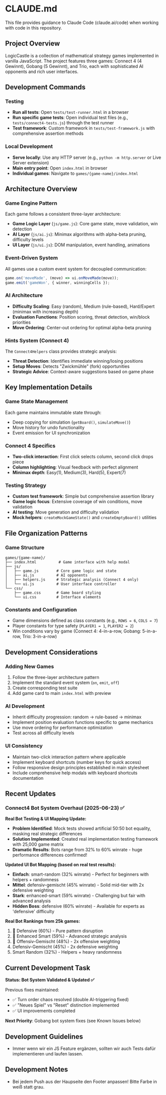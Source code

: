 # CLAUDE.md

This file provides guidance to Claude Code (claude.ai/code) when working with code in this repository.

## Project Overview

LogicCastle is a collection of mathematical strategy games implemented in vanilla JavaScript. The project features three games: Connect 4 (4 Gewinnt), Gobang (5 Gewinnt), and Trio, each with sophisticated AI opponents and rich user interfaces.

## Development Commands

### Testing
- **Run all tests**: Open `tests/test-runner.html` in a browser
- **Run specific game tests**: Open individual test files (e.g., `tests/connect4-tests.js`) through the test runner
- **Test framework**: Custom framework in `tests/test-framework.js` with comprehensive assertion methods

### Local Development
- **Serve locally**: Use any HTTP server (e.g., `python -m http.server` or Live Server extension)
- **Main entry point**: Open `index.html` in browser
- **Individual games**: Navigate to `games/{game-name}/index.html`

## Architecture Overview

### Game Engine Pattern
Each game follows a consistent three-layer architecture:
- **Game Logic Layer** (`js/game.js`): Core game state, move validation, win detection
- **AI Layer** (`js/ai.js`): Minimax algorithms with alpha-beta pruning, difficulty levels
- **UI Layer** (`js/ui.js`): DOM manipulation, event handling, animations

### Event-Driven System
All games use a custom event system for decoupled communication:
```javascript
game.on('moveMade', (move) => ui.onMoveMade(move));
game.emit('gameWon', { winner, winningCells });
```

### AI Architecture
- **Difficulty Scaling**: Easy (random), Medium (rule-based), Hard/Expert (minimax with increasing depth)
- **Evaluation Functions**: Position scoring, threat detection, win/block priorities
- **Move Ordering**: Center-out ordering for optimal alpha-beta pruning

### Hints System (Connect 4)
The `Connect4Helpers` class provides strategic analysis:
- **Threat Detection**: Identifies immediate winning/losing positions
- **Setup Moves**: Detects "Zwickmühle" (fork) opportunities
- **Strategic Advice**: Context-aware suggestions based on game phase

## Key Implementation Details

### Game State Management
Each game maintains immutable state through:
- Deep copying for simulation (`getBoard()`, `simulateMove()`)
- Move history for undo functionality
- Event emission for UI synchronization

### Connect 4 Specifics
- **Two-click interaction**: First click selects column, second click drops piece
- **Column highlighting**: Visual feedback with perfect alignment
- **Minimax depth**: Easy(1), Medium(3), Hard(5), Expert(7)

### Testing Strategy
- **Custom test framework**: Simple but comprehensive assertion library
- **Game logic focus**: Extensive coverage of win conditions, move validation
- **AI testing**: Move generation and difficulty validation
- **Mock helpers**: `createMockGameState()` and `createEmptyBoard()` utilities

## File Organization Patterns

### Game Structure
```
games/{game-name}/
├── index.html          # Game interface with help modal
├── js/
│   ├── game.js        # Core game logic and state
│   ├── ai.js          # AI opponents
│   ├── helpers.js     # Strategic analysis (Connect 4 only)
│   └── ui.js          # User interface controller
└── css/
    ├── game.css       # Game board styling
    └── ui.css         # Interface elements
```

### Constants and Configuration
- Game dimensions defined as class constants (e.g., `ROWS = 6`, `COLS = 7`)
- Player constants for type safety (`PLAYER1 = 1`, `PLAYER2 = 2`)
- Win conditions vary by game (Connect 4: 4-in-a-row, Gobang: 5-in-a-row, Trio: 3-in-a-row)

## Development Considerations

### Adding New Games
1. Follow the three-layer architecture pattern
2. Implement the standard event system (`on`, `emit`, `off`)
3. Create corresponding test suite
4. Add game card to main `index.html` with preview

### AI Development
- Inherit difficulty progression: random → rule-based → minimax
- Implement position evaluation functions specific to game mechanics
- Use move ordering for performance optimization
- Test across all difficulty levels

### UI Consistency
- Maintain two-click interaction pattern where applicable
- Implement keyboard shortcuts (number keys for quick access)
- Follow responsive design principles established in main stylesheet
- Include comprehensive help modals with keyboard shortcuts documentation

## Recent Updates

### Connect4 Bot System Overhaul (2025-06-23) ✅
**Real Bot Testing & UI Mapping Update:**
- **Problem Identified**: Mock tests showed artificial 50:50 bot equality, masking real strategic differences
- **Solution Implemented**: Created real implementation testing framework with 25,000 game matrix
- **Dramatic Results**: Bots range from 32% to 60% winrate - huge performance differences confirmed!

**Updated UI Bot Mapping (based on real test results):**
- **Einfach**: smart-random (32% winrate) - Perfect for beginners with helpers + randomness
- **Mittel**: defensiv-gemischt (45% winrate) - Solid mid-tier with 2x defensive weighting  
- **Stark**: enhanced-smart (59% winrate) - Challenging but fair with advanced analysis
- **Hidden Boss**: defensive (60% winrate) - Available for experts as 'defensive' difficulty

**Real Bot Rankings from 25k games:**
1. 🥇 Defensive (60%) - Pure pattern disruption
2. 🥈 Enhanced Smart (59%) - Advanced strategic analysis  
3. 🥉 Offensiv-Gemischt (48%) - 2x offensive weighting
4. Defensiv-Gemischt (45%) - 2x defensive weighting
5. Smart Random (32%) - Helpers + heavy randomness

## Current Development Task

**Status: Bot System Validated & Updated ✅**

Previous fixes maintained:
- ✅ Turn order chaos resolved (double AI-triggering fixed)
- ✅ "Neues Spiel" vs "Reset" distinction implemented
- ✅ UI improvements completed

**Next Priority**: Gobang bot system fixes (see Known Issues below)

## Development Guidelines
- Immer wenn wir ein JS Feature ergänzen, sollten wir auch Tests dafür implementieren und laufen lassen.

## Development Notes
- Bei jedem Push aus der Haupseite den Footer anpassen! Bitte Farbe in weiß statt grau.